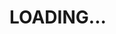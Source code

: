     
<html lang="en">
    <head>
        <title>Interactive ICARUS</title>
        <meta charset="utf-8" name="viewport" content="width-device-width initial-scale-1"/>
        <!-- JavaScript required libraries -->
        <script src="https://d3js.org/d3.v3.min.js"></script>
        <script src="https://d3js.org/topojson.v0.min.js"></script>
        <!-- Bootstrap & jQuery -->
        <script src="https://code.jquery.com/jquery-3.3.1.slim.min.js" integrity="sha384-q8i/X+965DzO0rT7abK41JStQIAqVgRVzpbzo5smXKp4YfRvH+8abtTE1Pi6jizo" crossorigin="anonymous"></script>
        <script src="https://cdnjs.cloudflare.com/ajax/libs/popper.js/1.14.7/umd/popper.min.js" integrity="sha384-UO2eT0CpHqdSJQ6hJty5KVphtPhzWj9WO1clHTMGa3JDZwrnQq4sF86dIHNDz0W1" crossorigin="anonymous"></script>
        <link rel="stylesheet" href="https://stackpath.bootstrapcdn.com/bootstrap/4.3.1/css/bootstrap.min.css" integrity="sha384-ggOyR0iXCbMQv3Xipma34MD+dH/1fQ784/j6cY/iJTQUOhcWr7x9JvoRxT2MZw1T" crossorigin="anonymous">
        <script src="https://stackpath.bootstrapcdn.com/bootstrap/4.3.1/js/bootstrap.min.js" integrity="sha384-JjSmVgyd0p3pXB1rRibZUAYoIIy6OrQ6VrjIEaFf/nJGzIxFDsf4x0xIM+B07jRM" crossorigin="anonymous"></script>
        <!-- Loading Screen Script -->
        <script type="text/javascript">
            $(document).ready(function(){
                var counter = 0;
                var a = setInterval(function(){
                    //document.getElementById("count").textContent = a;
                    counter++;
                    if(counter == 101){
                        clearInterval(a);
                        $(".loadingFrame").css("display", "none");
                        $(".page").css("display", "block");
                    }
                }, 5);
            });
        </script>
        <!-- Own stylesheet -->
        <link rel="stylesheet" href="styles.css"/>
        <!-- Fonts -->
        <link href="https://fonts.googleapis.com/css?family=Open+Sans" rel="stylesheet">
    </head>
    <body>
        <div class="loadingFrame col-lg-12 col-sm-12">
            <div class="loading col-lg-12 col-sm-12">
                <h1 class="blinker col-lg-12 col-sm-12">LOADING...</h1>
            </div>
        </div>
        <div class="page" style="display: none">
            <div id="section1" class="card">
                <div class="row">
                    <div id="sitename" class="col-sm-12 col-md-12 col-lg-12">
                        <h1>ICARUS</h1>
                        <h3 style="color:#b5e853">(Image Classification Algorithm for Road Utility Status)</h3>
                    </div>
                </div>
                <div class="row">
                    <div class="map-container col-sm-12 col-md-12 col-lg-12">
                        <div id="map" class="col-sm-12 col-md-12 col-lg-12">
                        </div>
                    </div>
                </div>
                <div class="row">
                    <div id="sidebar" class="col-sm-12 col-md-12 col-lg-12">
                        <h2 style="color:deeppink">DESCRIPTION</h2>
                                <p class="description"> This Map shows results aquired using <a href="https://github.com/taetscher/ICARUS" target="_blank">ICARUS</a>. ICARUS is an image classification algorithm which detects asphalt roads in images.<br/><br/>You can use your mouse to zoom (mousewheel), pan (click &amp; drag) and hover over the points on the map (which will show you the prediction confidence of ICARUS for each image, as well as the actual image it used to make the prediction). On this map, only predictions above confidence 0.9 are shown - for ICARUS is sometimes still more interested in ceramics, cats or other non-road-things. Also, the tooltip sometimes is a bit finnicky, if it stops behaving properly just reload the page please.<br/><br/>
                                Please read a more detailed description over at <a href="https://taetscher.github.io/ICARUS/" target="_blank">ICARUS' standalone website</a>. <br/><br/>
                                Also, feel free to read my <a href="https://github.com/taetscher/MastersThesis/blob/master/MastersThesis.pdf" target="_blank">Master's Thesis</a>.<br/><br/>
                                For more about sources of the data used here, or contact information about myself, scroll down.
                            </p>
                    </div>
                </div>
            </div>
            <div id="section3" class="container-fluid">
                <div class="row">
                    <div class="col-sm-12 col-md-12 col-lg-6">
                        <h3>ABOUT THE DATA</h3>
                        <p> The data used to generate this map comes from:<br/><br/>
                            Outputs of <a href="https://github.com/taetscher/ICARUS" target="_blank">ICARUS</a> (prediction confidence) <br/><br/>
                            <a href="https://twitter.com/home?lang=de" target="_blank">Twitter</a> (all of the images that are loaded)<br/><br/>
                            <a href="https://ec.europa.eu/eurostat/de/web/gisco/geodata/reference-data/administrative-units-statistical-units/countries#countries16" target="_blank">EUROSTAT</a> (map base layer)<br/><br/> 
                        </p>
                    </div>
                    <div class="col-sm-12 col-md-12 col-lg-6">
                        <h3>ABOUT THE AUTHOR</h3>
                        <div class="row col-sm-12 col-md-12 col-lg-12">
                            <div class="row col-sm-6 col-md-6 col-lg-12 author">
                                <div class="col-sm-12 col-md-12 col-lg-4">
                                    <div class="image-container">
                                        <img src="dr_eint.png" width="130px" height="130px"/>
                                    </div>   
                                </div>
                                <div class="col-sm-12 col-md-12 col-lg-8">
                                    <h6 class="name">BENJAMIN SCHUEPBACH</h6>
                                    <p>Benjamin is currently pursuing a Master's degree in Geography at the University of Bern, Switzerland. His other interests mainly consist of handball and quality banter. He has been to India once.</p>
                                    <p>Coding Languages: mainly Python. <br><a href="mailto:benjamin.schuepbach@students.unibe.ch">Contact me here!</a><br><a href="https://github.com/taetscher" target="_blank">Follow me on GitHub!</a></p>
                                </div>
                            </div>
                        </div>
                    </div>
                </div>
            </div>
            <div class="impressum col-sm-12 col-md-12 col-lg-12">
                <p><strong>Impressum</strong> <br>
                This work is licenced under <a href="https://www.gnu.org/licenses/gpl-3.0.de.html" target="_blank">GNU GENERAL PUBLIC LICENSE
                       Version 3, 29 June 2007</a>.<br>Last Revision: 17.01.2020, 14:39</p>
            </div>
        </div>
        <!-- Script for Visualization-App -->
        <script src="visualization.js"></script>
    </body>
</html>